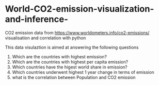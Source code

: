 # World-CO2-emission-visualization-and-inference-
CO2 emission data from https://www.worldometers.info/co2-emissions/   visualisation and correlation with python

This data visulaztion is aimed at answering the following questions
1. Which are the countries with highest emission?
2. Which are the countries with highest per capita emission?
3. Which countries have the higest world share in emission?
4. Which countries underwent highest 1 year change in terms of emission
5. what is the correlation between Population and CO2 emission
